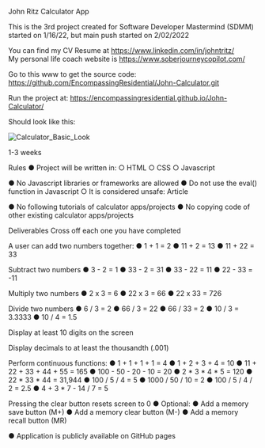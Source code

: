 John Ritz Calculator App 

This is the 3rd project created for Software Developer Mastermind (SDMM) started on 1/16/22, but main push started on 2/02/2022

You can find my CV Resume at https://www.linkedin.com/in/johntritz/ <br>
My personal life coach website is https://www.soberjourneycopilot.com/

Go to this www to get the source code:
https://github.com/EncompassingResidential/John-Calculator.git

Run the project at: https://encompassingresidential.github.io/John-Calculator/

Should look like this:

![Calculator_Basic_Look](https://user-images.githubusercontent.com/94155021/152419959-3615166f-64be-43d3-ae09-7b0f20f573b2.png)

1-3 weeks

Rules
●        Project will be written in:
  ○        HTML
  ○        CSS
  ○        Javascript

●        No Javascript libraries or frameworks are allowed
●        Do not use the eval() function in Javascript
  ○        It is considered unsafe: Article

●        No following tutorials of calculator apps/projects
●        No copying code of other existing calculator apps/projects

Deliverables
Cross off each one you have completed

A user can add two numbers together:
●        1 + 1 = 2
●        11 + 2 = 13
●        11 + 22 = 33

Subtract two numbers
●        3 - 2 = 1
●        33 - 2 = 31
●        33 - 22 = 11
●        22 - 33 = -11

Multiply two numbers
●        2 x 3 = 6
●        22 x 3 = 66
●        22 x 33 = 726

Divide two numbers
●        6 / 3 = 2
●        66 / 3 = 22
●        66 / 33 = 2
●        10 / 3 = 3.3333
●        10 / 4 = 1.5

Display at least 10 digits on the screen

Display decimals to at least the thousandth (.001)

Perform continuous functions:
●        1 + 1 + 1 + 1 = 4
●        1 + 2 + 3 + 4 = 10
●        11 + 22 + 33 + 44 + 55 = 165
●        100 - 50 - 20 - 10 = 20
●        2 * 3 * 4 * 5 = 120
●        22 * 33 * 44 = 31,944
●        100 / 5 / 4 = 5
●        1000 / 50 / 10 = 2
●        100 / 5 / 4 / 2 = 2.5
●        4 + 3 * 7 - 14 / 7 = 5

Pressing the clear button resets screen to 0
●        Optional:
●        Add a memory save button (M+)
●        Add a memory clear button (M-)
●        Add a memory recall button (MR)

●        Application is publicly available on GitHub pages
